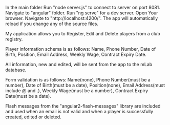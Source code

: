 In the main folder Run "node server.js" to connect to server on port 8081.
Navigate to "angular" folder.
Run "ng serve" for a dev server. 
Open Your browser.
Navigate to "http://localhost:4200/". 
The app will automatically reload if you change any of the source files.

My application allows you to Register, Edit and Delete players from a club registry.

Player information schema is as follows:
Name,
Phone Number,
Date of Birth,
Position,
Email Address,
Weekly Wage,
Contract Expiry Date.

All information, new and edited, will be sent from the app to the mLab database.

Form validation is as follows:
Name(none),
Phone Number(must be a number),
Date of Birth(must be a date),
Position(none),
Email Address(must include @ and .),
Weekly Wage(must be a number),
Contract Expiry Date(must be a date).

Flash messages from the "angular2-flash-messages" library are included and used when 
an email is not valid and when a player is successfully created, edited or deleted.


